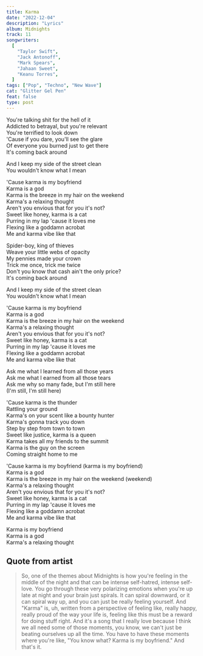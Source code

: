 ```yaml
---
title: Karma
date: "2022-12-04"
description: "Lyrics"
album: Midnights
track: 11
songwriters:
  [
    "Taylor Swift",
    "Jack Antonoff",
    "Mark Spears",
    "Jahaan Sweet",
    "Keanu Torres",
  ]
tags: ["Pop", "Techno", "New Wave"]
cat: "Glitter Gel Pen"
feat: false
type: post
---
```


<p className="verse-one">
You're talking shit for the hell of it <br />
Addicted to betrayal, but you're relevant <br />
You're terrified to look down <br />
'Cause if you dare, you'll see the glare <br />
Of everyone you burned just to get there <br />
It's coming back around <br />
</p>
<p className="pre-chorus">
And I keep my side of the street clean <br />
You wouldn't know what I mean <br />
</p>
<p className="chorus">
'Cause karma is my boyfriend <br />
Karma is a god <br />
Karma is the breeze in my hair on the weekend <br />
Karma's a relaxing thought <br />
Aren't you envious that for you it's not? <br />
Sweet like honey, karma is a cat <br />
Purring in my lap 'cause it loves me <br />
Flexing like a goddamn acrobat <br />
Me and karma vibe like that <br />
</p>
<p className="verse-two">
Spider-boy, king of thieves <br />
Weave your little webs of opacity <br />
My pennies made your crown <br />
Trick me once, trick me twice <br />
Don't you know that cash ain't the only price? <br />
It's coming back around <br />
</p>
<p className="pre-chorus">
And I keep my side of the street clean <br />
You wouldn't know what I mean <br />
</p>
<p className="chorus">
'Cause karma is my boyfriend <br />
Karma is a god <br />
Karma is the breeze in my hair on the weekend <br />
Karma's a relaxing thought <br />
Aren't you envious that for you it's not? <br />
Sweet like honey, karma is a cat <br />
Purring in my lap 'cause it loves me <br />
Flexing like a goddamn acrobat <br />
Me and karma vibe like that <br />
</p>
<p className="bridge">
Ask me what I learned from all those years <br />
Ask me what I earned from all those tears <br />
Ask me why so many fade, but I'm still here <br />
(I'm still, I'm still here) <br />
</p>
<p className="breakdown">
'Cause karma is the thunder <br />
Rattling your ground <br />
Karma's on your scent like a bounty hunter <br />
Karma's gonna track you down <br />
Step by step from town to town <br />
Sweet like justice, karma is a queen <br />
Karma takes all my friends to the summit <br />
Karma is the guy on the screen <br />
Coming straight home to me <br />
</p>
<p className="chorus">
'Cause karma is my boyfriend (karma is my boyfriend) <br />
Karma is a god <br />
Karma is the breeze in my hair on the weekend (weekend) <br />
Karma's a relaxing thought <br />
Aren't you envious that for you it's not? <br />
Sweet like honey, karma is a cat <br />
Purring in my lap 'cause it loves me <br />
Flexing like a goddamn acrobat <br />
Me and karma vibe like that <br />
</p>
<p className="outro">
Karma is my boyfriend <br />
Karma is a god <br />
Karma's a relaxing thought <br />
</p>

## Quote from artist

<blockquote cite="https://www.youtube.com/watch?v=6t5sBwyL5z8&t=428s">
So, one of the themes about Midnights is how you're feeling in the middle of the night and that can be intense self-hatred, intense self-love. You go through these very polarizing emotions when you're up late at night and your brain just spirals. It can spiral downward, or it can spiral way up, and you can just be really feeling yourself. And "Karma" is, uh, written from a perspective of feeling like, really happy, really proud of the way your life is, feeling like this must be a reward for doing stuff right. And it's a song that I really love becausе I think we all need some of those momеnts, you know, we can't just be beating ourselves up all the time. You have to have these moments where you're like, "You know what? Karma is my boyfriend." And that's it.
</blockquote>
